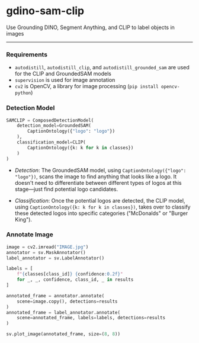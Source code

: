 # gdino-sam-clip

Use Grounding DINO, Segment Anything, and CLIP to label objects in images

---

### Requirements

- `autodistill`, `autodistill_clip`, and `autodistill_grounded_sam` are used for the CLIP and GroundedSAM models
- `supervision` is used for image annotation
- `cv2` is OpenCV, a library for image processing (`pip install opencv-python`)

### Detection Model

```python
SAMCLIP = ComposedDetectionModel(
    detection_model=GroundedSAM(
        CaptionOntology({"logo": "logo"})
    ),
    classification_model=CLIP(
        CaptionOntology({k: k for k in classes})
    )
)
```

- *Detection*: The GroundedSAM model, using `CaptionOntology({"logo": "logo"})`, scans the image to find anything that looks like a logo. It doesn't need to differentiate between different types of logos at this stage—just find potential logo candidates.

- *Classification*: Once the potential logos are detected, the CLIP model, using `CaptionOntology({k: k for k in classes})`, takes over to classify these detected logos into specific categories ("McDonalds" or "Burger King").

### Annotate Image

```python
image = cv2.imread("IMAGE.jpg")
annotator = sv.MaskAnnotator()
label_annotator = sv.LabelAnnotator()

labels = [
    f"{classes[class_id]} {confidence:0.2f}"
    for _, _, confidence, class_id, _ in results
]

annotated_frame = annotator.annotate(
    scene=image.copy(), detections=results
)
annotated_frame = label_annotator.annotate(
    scene=annotated_frame, labels=labels, detections=results
)

sv.plot_image(annotated_frame, size=(8, 8))
```
